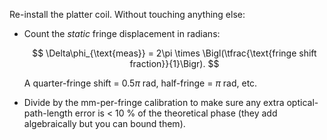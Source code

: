 Re-install the platter coil.  Without touching anything else:

* Count the *static* fringe displacement in radians:

  $$
  \Delta\phi_{\text{meas}} = 2\pi \times
      \Bigl(\tfrac{\text{fringe shift fraction}}{1}\Bigr).
  $$

  A quarter-fringe shift = $0.5π$ rad, half-fringe = $π$ rad, etc.
* Divide by the mm-per-fringe calibration to make sure any extra optical-path-length error is < 10 % of the theoretical phase (they add algebraically but you can bound them).